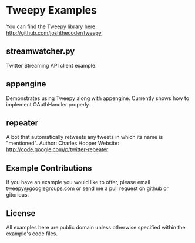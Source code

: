 Tweepy Examples
===============

You can find the Tweepy library here: http://github.com/joshthecoder/tweepy

streamwatcher.py
----------------
Twitter Streaming API client example.

appengine
---------
Demonstrates using Tweepy along with appengine.
Currently shows how to implement OAuthHandler properly.

repeater
--------
A bot that automatically retweets any tweets in which its name is "mentioned".
Author: Charles Hooper
Website: http://code.google.com/p/twitter-repeater


Example Contributions
---------------------
If you have an example you would like to offer, please
email tweepy@googlegroups.com or send me a pull request
on github or gitorious.

License
-------
All examples here are public domain unless
otherwise specified within the example's code files.
